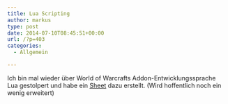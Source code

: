 ```yaml
---
title: Lua Scripting
author: markus
type: post
date: 2014-07-10T08:45:51+00:00
url: /?p=403
categories:
  - Allgemein

---
```

Ich bin mal wieder über World of Warcrafts Addon-Entwicklungssprache Lua gestolpert und habe ein [Sheet][1] dazu erstellt. (Wird hoffentlich noch ein wenig erweitert)

 [1]: http://schneckemithut.de/?page_id=405 "Lua"